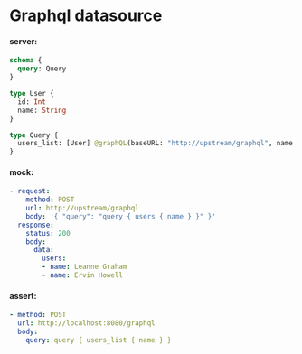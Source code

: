 # Graphql datasource

#### server:

```graphql
schema {
  query: Query
}

type User {
  id: Int
  name: String
}

type Query {
  users_list: [User] @graphQL(baseURL: "http://upstream/graphql", name: "users")
}
```

#### mock:

```yml
- request:
    method: POST
    url: http://upstream/graphql
    body: '{ "query": "query { users { name } }" }'
  response:
    status: 200
    body:
      data:
        users:
        - name: Leanne Graham
        - name: Ervin Howell

```

#### assert:

```yml
- method: POST
  url: http://localhost:8080/graphql
  body:
    query: query { users_list { name } }
```
